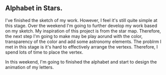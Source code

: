 ## Alphabet in Stars.

I've finished the sketch of my work. However, I feel it's still quite simple at this stage. Over the weekend I'm going to further develop my work based on my sketch. My inspiration of this project is from the star map. Therefore, the next step I'm going to make may be play aorund with the color, transparency of the color and add some astronomy elements. The problrm I met in this stage is it's hard to effectively arrange the vertexs. Therefore, I spend lots of time to place the vertex. 

In this weekend, I'm going to finished the alphabet and start to design the animation of my letters. 



